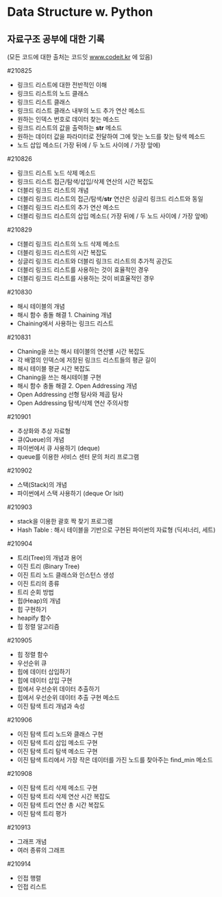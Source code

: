 

# Data Structure w. Python
## 자료구조 공부에 대한 기록
(모든 코드에 대한 출처는 코드잇 www.codeit.kr 에 있음)



#210825
- 링크드 리스트에 대한 전반적인 이해
- 링크드 리스트의 노드 클래스
- 링크드 리스트 클래스
- 링크드 리스트 클래스 내부의 노드 추가 연산 메소드
- 원하는 인덱스 번호로 데이터 찾는 메소드
- 링크드 리스트의 값을 출력하는 __str__ 메소드
- 원하는 데이터 값을 파라미터로 전달하여 그에 맞는 노드를 찾는 탐색 메소드
- 노드 삽입 메소드( 가장 뒤에 / 두 노드 사이에 / 가장 앞에)


#210826
- 링크드 리스트 노드 삭제 메소드
- 링크드 리스트 접근/탐색/삽입/삭제 연산의 시간 복잡도
- 더블리 링크드 리스트의 개념
- 더블리 링크드 리스트의 접근/탐색/__str__ 연산은 싱글리 링크드 리스트와 동일
- 더블리 링크드 리스트의 추가 연산 메소드
- 더블리 링크드 리스트의 삽입 메소드( 가장 뒤에 / 두 노드 사이에 / 가장 앞에)


#210829
- 더블리 링크드 리스트의 노드 삭제 메소드
- 더블리 링크드 리스트의 시간 복잡도
- 싱글리 링크드 리스트와 더블리 링크드 리스트의 추가적 공간도
- 더블리 링크드 리스트를 사용하는 것이 효율적인 경우
- 더블리 링크드 리스트를 사용하는 것이 비효율적인 경우


#210830
- 해시 테이블의 개념
- 해시 함수 충돌 해결 1. Chaining 개념
- Chaining에서 사용하는 링크드 리스트


#210831
- Chaning을 쓰는 해시 테이블의 연산별 시간 복잡도
- 각 배열의 인덱스에 저장된 링크드 리스트들의 평균 길이
- 해시 테이블 평균 시간 복잡도
- Chaning을 쓰는 해시테이블 구현
- 해시 함수 충돌 해결 2. Open Addressing 개념
- Open Addressing 선형 탐사와 제곱 탐사
- Open Addressing 탐색/삭제 연산 주의사항


#210901
- 추상화와 추상 자료형
- 큐(Queue)의 개념
- 파이썬에서 큐 사용하기 (deque)
- queue를 이용한 서비스 센터 문의 처리 프로그램


#210902
- 스택(Stack)의 개념
- 파이썬에서 스택 사용하기 (deque Or lsit)


#210903
- stack을 이용한 괄호 짝 찾기 프로그램
- Hash Table : 해시 테이블을 기반으로 구현된 파이썬의 자료형 (딕셔너리, 세트)


#210904
- 트리(Tree)의 개념과 용어
- 이진 트리 (Binary Tree)
- 이진 트리 노드 클래스와 인스턴스 생성
- 이진 트리의 종류
- 트리 순회 방법
- 힙(Heap)의 개념
- 힙 구현하기
- heapify 함수
- 힙 정렬 알고리즘


#210905
- 힙 정렬 함수
- 우선순위 큐
- 힙에 데이터 삽입하기
- 힙에 데이터 삽입 구현
- 힙에서 우선순위 데이터 추출하기
- 힙에서 우선순위 데이터 추출 구현 메소드
- 이진 탐색 트리 개념과 속성


#210906
- 이진 탐색 트리 노드와 클래스 구현
- 이진 탐색 트리 삽입 메소드 구현
- 이진 탐색 트리 탐색 메소드 구현
- 이진 탐색 트리에서 가장 작은 데이터를 가진 노드를 찾아주는 find_min 메소드



#210908
- 이진 탐색 트리 삭제 메소드 구현
- 이진 탐색 트리 삭제 연산 시간 복잡도
- 이진 탐색 트리 연산 총 시간 복잡도
- 이진 탐색 트리 평가


#210913
- 그래프 개념
- 여러 종류의 그래프


#210914
- 인접 행렬
- 인접 리스트



